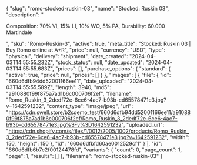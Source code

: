 {
  "slug": "romo-stocked-ruskin-03",
  "name": "Stocked: Ruskin 03",
  "description": "<p>Composition: 70% VI, 15% LI, 10% WO, 5% PA, Durability: 60.000 Martindale</p>",
  "sku": "Romo-Ruskin-3",
  "active": true,
  "meta_title": "Stocked: Ruskin 03 | Buy Romo online at A+R",
  "price": null,
  "currency": "USD",
  "type": "physical",
  "delivery": "shipment",
  "date_created": "2024-04-03T14:55:55.232Z",
  "stock_status": null,
  "date_updated": "2024-04-03T14:55:55.683Z",
  "prices": [],
  "purchase_options": {
    "standard": {
      "active": true,
      "price": null,
      "prices": []
    }
  },
  "images": [
    {
      "file": {
        "id": "660d6dfb94dd52001166ee11",
        "date_uploaded": "2024-04-03T14:55:55.589Z",
        "length": 3940,
        "md5": "a910880f99f875a7ad1b6c000706f2ef",
        "filename": "Romo_Ruskin_3_2dedf72e-6ce6-4ac7-b93b-cd65578471e3.jpg?v=1642591232",
        "content_type": "image/jpeg",
        "url": "https://cdn.swell.store/b2sdemo_test/660d6dfb94dd52001166ee11/a910880f99f875a7ad1b6c000706f2ef/Romo_Ruskin_3_2dedf72e-6ce6-4ac7-b93b-cd65578471e3.jpg%3Fv%3D1642591232",
        "uploaded_url": "https://cdn.shopify.com/s/files/1/0012/2005/1002/products/Romo_Ruskin_3_2dedf72e-6ce6-4ac7-b93b-cd65578471e3.jpg?v=1642591232",
        "width": 150,
        "height": 150
      },
      "id": "660d6dfbfd60ae0012529cf1"
    }
  ],
  "id": "660d6dfb6b7c2f00124478fd",
  "variants": {
    "count": 0,
    "page_count": 1,
    "page": 1,
    "results": []
  },
  "filename": "romo-stocked-ruskin-03"
}